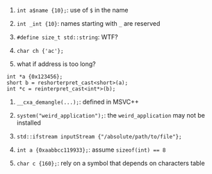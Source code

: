 1. `int a$name {10};`: use of `$` in the name

1. `int _int {10}`: names starting with `_` are reserved

1. `#define size_t std::string`: WTF?

1. `char ch {'ac'};`

1. what if address is too long?

```
int *a {0x123456};
short b = reshorterpret_cast<short>(a);
int *c = reinterpret_cast<int*>(b);
```

1. `__cxa_demangle(...);`: defined in MSVC++

1. `system("weird_application");`: the `weird_application` may not be installed

1. `std::ifstream inputStream {"/absolute/path/to/file"};`

1. `int a {0xaabbcc119933};`: assume `sizeof(int) == 8`

1. `char c {160};`: rely on a symbol that depends on characters table
